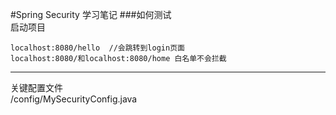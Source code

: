 #Spring Security 学习笔记
###如何测试   
启动项目   
```$xslt
localhost:8080/hello  //会跳转到login页面
localhost:8080/和localhost:8080/home 白名单不会拦截
```
---
关键配置文件   
/config/MySecurityConfig.java   


